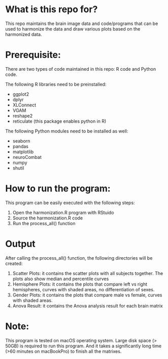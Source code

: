 # What is this repo for?

This repo maintains the brain image data and code/programs that can be used to harmonize the data and draw various plots based on the harmonized data.

# Prerequisite:
There are two types of code maintained in this repo: R code and Python code. 

The following R libraries need to be preinstalled:
* ggplot2
* dplyr
* XLConnect
* VGAM
* reshape2
* reticulate (this package enables python in R)

The following Python modules need to be installed as well:
* seaborn
* pandas
* matplotlib
* neuroCombat
* numpy
* shutil

# How to run the program:
This program can be easily executed with the following steps:
1. Open the harmonization.R program with RStuido
2. Source the harmonization.R code
3. Run the process_all() function

# Output

After calling the process_all() function, the following directories will be created:

1. Scatter Plots: it contains the scatter plots with all subjects together. The plots also show median and percentile curves
2. Hemisphere Plots: it contains the plots that compare left vs right hemispheres, curves with shaded areas, no differentiation of sexes.
3. Gender Plots: it contains the plots that compare male vs female, curves with shaded areas.
4. Anova Result: it contains the Anova analysis result for each brain matrix

# Note:
This program is tested on macOS operating system. Large disk space (> 50GB) is required to run this program. And it takes a significantly long time (>60 minutes on macBookPro) to finish all the matrixes. 
